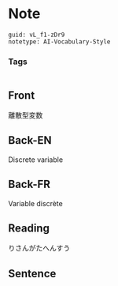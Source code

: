 # Note
```
guid: vL_f1-zDr9
notetype: AI-Vocabulary-Style
```

### Tags
```
```

## Front
離散型変数

## Back-EN
Discrete variable

## Back-FR
Variable discrète

## Reading
りさんがたへんすう

## Sentence

